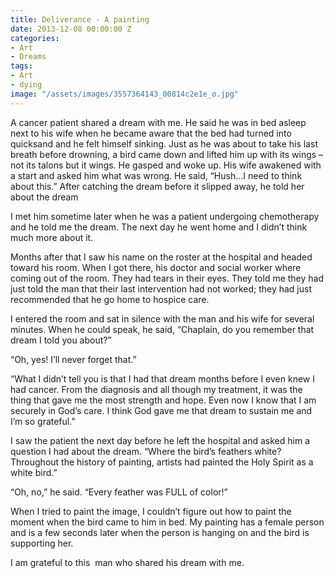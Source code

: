 ```yaml
---
title: Deliverance - A painting
date: 2013-12-08 00:00:00 Z
categories:
- Art
- Dreams
tags:
- Art
- dying
image: "/assets/images/3557364143_00814c2e1e_o.jpg"
---
```


A cancer patient shared a dream with me. He said he was in bed asleep next to his wife when he became aware that the bed had turned into quicksand and he felt himself sinking. Just as he was about to take his last breath before drowning, a bird came down and lifted him up with its wings – not its talons but it wings. He gasped and woke up. His wife awakened with a start and asked him what was wrong. He said, “Hush…I need to think about this.” After catching the dream before it slipped away, he told her about the dream

I met him sometime later when he was a patient undergoing chemotherapy and he told me the dream. The next day he went home and I didn’t think much more about it.

Months after that I saw his name on the roster at the hospital and headed toward his room. When I got there, his doctor and social worker where coming out of the room. They had tears in their eyes. They told me they had just told the man that their last intervention had not worked; they had just recommended that he go home to hospice care.

I entered the room and sat in silence with the man and his wife for several minutes. When he could speak, he said, “Chaplain, do you remember that dream I told you about?”

“Oh, yes! I’ll never forget that.”

“What I didn’t tell you is that I had that dream months before I even knew I had cancer. From the diagnosis and all though my treatment, it was the thing that gave me the most strength and hope. Even now I know that I am securely in God’s care. I think God gave me that dream to sustain me and I’m so grateful.”

I saw the patient the next day before he left the hospital and asked him a question I had about the dream. “Where the bird’s feathers white? Throughout the history of painting, artists had painted the Holy Spirit as a white bird.”

“Oh, no,” he said. “Every feather was FULL of color!”

When I tried to paint the image, I couldn’t figure out how to paint the moment when the bird came to him in bed. My painting has a female person and is a few seconds later when the person is hanging on and the bird is supporting her.

I am grateful to this  man who shared his dream with me.
